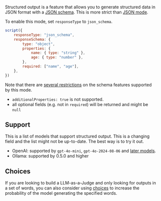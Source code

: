 
Structured output is a feature that allows you to generate structured data in JSON format with a [JSON schema](/genaiscript/reference/scripts/schemas). This is more strict than [JSON mode](/genaiscript/reference/scripts/json-mode).

To enable this mode, set `responseType` to `json_schema`.

```js "responseType: 'json_schema'"
script({
    responseType: "json_schema",
    responseSchema: {
        type: "object",
        properties: {
            name: { type: "string" },
            age: { type: "number" },
        },
        required: ["name", "age"],
    },
})
```

Note that there are [several restrictions](https://platform.openai.com/docs/guides/structured-outputs/how-to-use) on the schema features supported by this mode.

- `additionalProperties: true` is not supported.
- all optional fields (e.g. not in `required`) will be returned and might be `null`

## Support

This is a list of models that support structured output. This is a changing field and the list might not be up-to-date. The best way is to try it out.

- OpenAI: supported by `gpt-4o-mini`, `gpt-4o-2024-08-06` and [later models](https://platform.openai.com/docs/guides/structured-outputs/structured-outputs-vs-json-mode).
- Ollama: supported by 0.5.0 and higher

## Choices

If you are looking to build a LLM-as-a-Judge and only looking for outputs in a set of words, you can also consider using [choices](/genaiscript/reference/scripts/choices) to increase the probability of the model generating the specified words.
